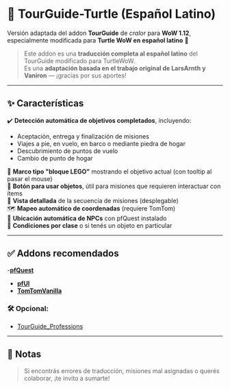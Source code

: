 # 🧭 TourGuide-Turtle (Español Latino)

Versión adaptada del addon **TourGuide** de *cralor* para **WoW 1.12**, especialmente modificada para **Turtle WoW en español latino** 🐢
> Este addon es una **traducción completa al español latino** del TourGuide modificado para TurtleWoW.  
> Es una **adaptación basada en el trabajo original de LarsArnth y Vaniron** — ¡gracias por sus aportes!

---

## ✨ Características

✔️ **Detección automática de objetivos completados**, incluyendo:
- Aceptación, entrega y finalización de misiones
- Viajes a pie, en vuelo, en barco o mediante piedra de hogar
- Descubrimiento de puntos de vuelo
- Cambio de punto de hogar

🧩 **Marco tipo "bloque LEGO"** mostrando el objetivo actual (con tooltip al pasar el mouse)  
🧪 **Botón para usar objetos**, útil para misiones que requieren interactuar con ítems  
📜 **Vista detallada** de la secuencia de misiones (desplegable)  
🗺️ **Mapeo automático de coordenadas** (requiere TomTom)  
📍 **Ubicación automática de NPCs** con pfQuest instalado  
🧙 **Condiciones por clase** o si tenés un objeto en particular

---

## ✅ Addons recomendados

-[**pfQuest**](https://github.com/shagu/pfQuest-turtle)

- [**pfUI**](https://shagu.org)  
- [**TomTomVanilla**](https://github.com/cralor/TomTomVanilla/releases/latest)

### 🛠️ Opcional:
- [TourGuide_Professions](https://github.com/cralor/TourGuide_Professions/releases/latest)

---

## 💬 Notas


> Si encontrás errores de traducción, misiones mal asignadas o querés colaborar, ¡te invito a sumarte!
